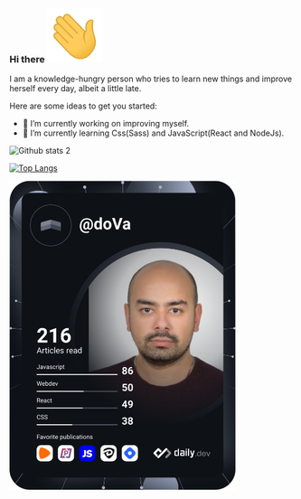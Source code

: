 ### Hi there <img src="https://github.com/do-Va/do-Va/blob/main/Hi.gif" width="100px">

I am a knowledge-hungry person who tries to learn new things and improve herself every day, albeit a little late.

Here are some ideas to get you started:

- 🔭 I’m currently working on improving myself.
- 🌱 I’m currently learning Css(Sass) and JavaScript(React and NodeJs).


![Github stats 2](https://github-readme-stats.vercel.app/api?username=do-Va&show_icons=true&theme=nord)

[![Top Langs](https://github-readme-stats.vercel.app/api/top-langs/?username=do-Va&layout=compact&theme=nord)](https://github.com/do-Va/github-readme-stats)


<a href="https://app.daily.dev/doVa"><img src="https://github.com/do-Va/do-Va/blob/master/devcard.svg" width="400" alt="doVa's Dev Card"/></a>
